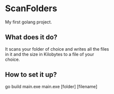 # ScanFolders
My first golang project.
## What does it do?
It scans your folder of choice and writes all the files  
in it and the size in Kilobytes to a file of your  
choice.
## How to set it up?
go build main.exe
main.exe [folder] [filename]